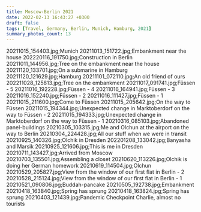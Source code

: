 ```yaml
---
title: Moscow-Berlin 2021
date: 2022-02-13 16:43:27 +0300
draft: false
tags: [Travel, Germany, Berlin, Munich, Hamburg, 2021]
summary_photos_count: 13
---
```

20211015_154403.jpg;Munich
20211013_151722.jpg;Embankment near the house
202220116_191750.jpg;Construction in Berlin
20211011_144956.jpg;Tree on the embankment near the house
20211120_133701.jpg;On a submarine in Hamburg
20211120_121629.jpg;Hamburg
20211101_072110.jpg;An old friend of ours
202211028_125813.jpg;Tree on the embankment
20211017_091741.jpg;Füssen - 5
20211016_192228.jpg;Füssen - 4
20211016_164941.jpg;Füssen - 3
20211016_152240.jpg;Füssen - 2
20211016_111427.jpg;Füssen - 1
20211015_211600.jpg;Come to Füssen
20211015_205642.jpg;On the way to Füssen
20211015_194344.jpg;Unexpected change in Marktoberdorf on the way to Füssen - 2
20211015_194333.jpg;Unexpected change in Marktoberdorf on the way to Füssen - 1
20210316_085103.jpg;Abandoned panel-buildings
20210305_103315.jpg;Me and Olchun at the airport on the way to Berlin
20210304_224428.jpg;All our stuff when we were in transit
20210925_140326.jpg;Olchik in Dresden
202201208_133042.jpg;Banyasha and Marsik
20210925_121606.jpg;This is me in Dresden
20210711_143427.jpg;Arrived from Moscow
20210703_135501.jpg;Assembling a closet
20210620_113226.jpg;Olchik is doing her German homework
20210619_114504.jpg;Olchun
20210529_205827.jpg;View from the window of our first flat in Berlin - 2
20210528_215124.jpg;View from the window of our first flat in Berlin - 1
20210521_090806.jpg;Buddah-pancake
20210505_192738.jpg;Embankment
20210418_163840.jpg;Spring has sprung
20210418_163824.jpg;Spring has sprung
20210403_121439.jpg;Pandemic Checkpoint Charlie, almost no tourists